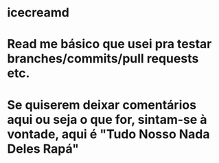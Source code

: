 # icecreamd
# Read me básico que usei pra testar branches/commits/pull requests etc.

# Se quiserem deixar comentários aqui ou seja o que for, sintam-se à vontade, aqui é "Tudo Nosso Nada Deles Rapá"
